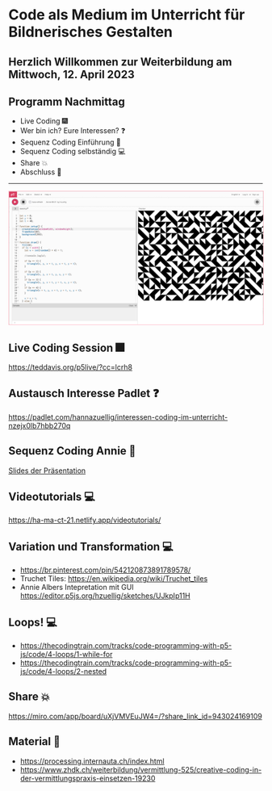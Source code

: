# Code als Medium im Unterricht für Bildnerisches Gestalten

## Herzlich Willkommen zur Weiterbildung am Mittwoch, 12. April 2023

## Programm Nachmittag
* Live Coding :fireworks:
* Wer bin ich? Eure Interessen? :question:
* Sequenz Coding Einführung :sparkler:
* Sequenz Coding selbständig :computer:
* Share :boom:
* Abschluss :wave:

*** 

<img src="images/annie.png" width="800" style="border:1px solid pink"/>

## Live Coding Session :fireworks:
https://teddavis.org/p5live/?cc=lcrh8


## Austausch Interesse Padlet  :question:
https://padlet.com/hannazuellig/interessen-coding-im-unterricht-nzejx0lb7hbb270q


## Sequenz Coding Annie :sparkler:
 <a href="CreativeCoding-SequenzFinal.pdf" target="_blank">Slides der Präsentation</a>

## Videotutorials :computer:
https://ha-ma-ct-21.netlify.app/videotutorials/

## Variation und Transformation  :computer:
* https://br.pinterest.com/pin/542120873891789578/
* Truchet Tiles: https://en.wikipedia.org/wiki/Truchet_tiles
* Annie Albers Intepretation mit GUI https://editor.p5js.org/hzuellig/sketches/UJkpIp11H 

## Loops! :computer:
* https://thecodingtrain.com/tracks/code-programming-with-p5-js/code/4-loops/1-while-for
* https://thecodingtrain.com/tracks/code-programming-with-p5-js/code/4-loops/2-nested


## Share :boom:
https://miro.com/app/board/uXjVMVEuJW4=/?share_link_id=943024169109

## Material :wave:
* https://processing.internauta.ch/index.html
* https://www.zhdk.ch/weiterbildung/vermittlung-525/creative-coding-in-der-vermittlungspraxis-einsetzen-19230
